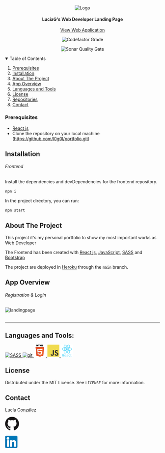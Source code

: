 
<!-- PROJECT LOGO -->
<br />
<p align="center">
    <img height="200" src="" alt="Logo" >

<h4 align="center">LuciaG's Web Developer Landing Page</h4>

  <p align="center">
    <a href="https://luciagwebsitewebdeveloper.netlify.app/">View Web Application</a>
  </p>
    <p align="center">
<img src="https://www.codefactor.io/repository/github/l0g0l/landingpage/badge" alt="Codefactor Grade">
</p>
  <p align="center">
<img src="https://sonarcloud.io/api/project_badges/measure?project=l0g0l_landingPage&metric=alert_status" alt="Sonar Quality Gate"></p>
</p>



<!-- TABLE OF CONTENTS -->
<details open="open">
  <summary>Table of Contents</summary>
  <ol>
  <li><a  href="#prerequisites">Prerequisites</a></li>
    <li>
      <a href="#installation">Installation</a>
    </li>
    <li>
      <a href="#about-the-project">About The Project</a>
    </li>
    <li>
      <a href="#app-overview">App Overview</a>
    </li>
    <li><a href="#languages-and-tools">Languages and Tools</a></li>
    <li><a href="#license">License</a></li>
    <li><a href="#repositories">Repositories</a></li>
    <li><a href="#contact">Contact</a></li>
  </ol>
</details>  


### Prerequisites  


-  [React js](https://es.reactjs.org/)
- Clone the repository on your local machine (https://github.com/l0g0l/portfolio.git)


## Installation

###### Frontend

Install the dependencies and devDependencies for the frontend repository.

```sh
npm i
```
In the project directory, you can run:

```sh
npm start
```


<!-- ABOUT THE PROJECT -->
## About The Project


This project it's my personal portfolio to show my most important works as Web Developer

The Frontend has been created with [React js](https://es.reactjs.org/), [JavaScript](https://developer.mozilla.org/es/docs/Web/JavaScript), [SASS](https://sass-lang.com/) and [Bootstrap](https://getbootstrap.com/)

The project are deployed in [Heroku](https://id.heroku.com/) through the `main` branch.



<!-- USAGE -->
## App Overview

###### Registration & Login

<img src="" alt="landingpage" >

<br>
<br>


---


<!-- ACKNOWLEDGEMENTS -->
## Languages and Tools:
<p align="left">
       <a href="https://sass-lang.com/" target="_blank"> 
        <img src="https://sass-lang.com/assets/img/logos/logo-b6e1ef6e.svg" alt="SASS" width="40" height="40"/>
    </a> 
     <a href="https://git-scm.com/" target="_blank">
        <img src="https://www.vectorlogo.zone/logos/git-scm/git-scm-icon.svg" alt="git" width="40" height="40"/>
    </a>
    <a href="https://www.w3.org/html/" target="_blank">
        <img src="https://raw.githubusercontent.com/devicons/devicon/master/icons/html5/html5-original-wordmark.svg" alt="html5" width="40" height="40"/>
    </a>
    <a href="https://developer.mozilla.org/en-US/docs/Web/JavaScript" target="_blank">
        <img src="https://raw.githubusercontent.com/devicons/devicon/master/icons/javascript/javascript-original.svg" alt="javascript" width="40" height="40"/>
    </a>
     <a href="https://reactjs.org/" target="_blank">
        <img src="https://raw.githubusercontent.com/devicons/devicon/master/icons/react/react-original-wordmark.svg" alt="react" width="40" height="40"/>
    </a>
 </p>


<!-- LICENSE -->
## License

Distributed under the MIT License. See `LICENSE` for more information.


<!-- CONTACT -->
## Contact

  

Lucía González

  

[<img src="https://github.com/l0g0l/hackathonmwc/raw/main/src/images/GitHub.png" width=45px heigth=45px>](https://github.com/l0g0l)

  

[<img src="https://github.com/l0g0l/hackathonmwc/raw/main/src/images/linkedin.png" width=40px heigth=40px>](https://www.linkedin.com/in/luciagonzalezlara)